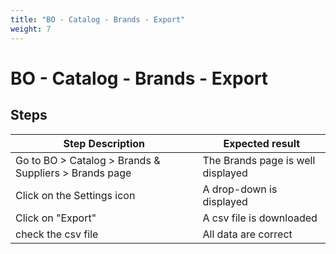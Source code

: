 ```yaml
---
title: "BO - Catalog - Brands - Export"
weight: 7
---
```


# BO - Catalog - Brands - Export
## Steps
| Step Description | Expected result |
| ----- | ----- |
| Go to BO > Catalog > Brands & Suppliers > Brands page | The Brands page is well displayed |
| Click on the Settings icon | A drop-down is displayed |
| Click on "Export" | A csv file is downloaded |
| check the csv file | All data are correct |
